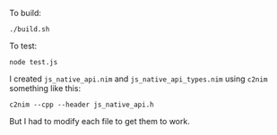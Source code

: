 To build:

```
./build.sh
```

To test:

```
node test.js
```

I created `js_native_api.nim` and `js_native_api_types.nim` using `c2nim` something like this:

```
c2nim --cpp --header js_native_api.h
```

But I had to modify each file to get them to work.
